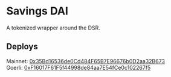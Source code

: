 # Savings DAI

A tokenized wrapper around the DSR.

## Deploys

Mainnet: [0x35Bd16536de0Cd484F65B7E96676b0D2aa32B673](https://etherscan.io/address/0x35Bd16536de0Cd484F65B7E96676b0D2aa32B673#code)   
Goerli: [0xF16017F61F5f44998de84aa7E54fCe0c102267f5](https://goerli.etherscan.io/address/0xF16017F61F5f44998de84aa7E54fCe0c102267f5#code)   
